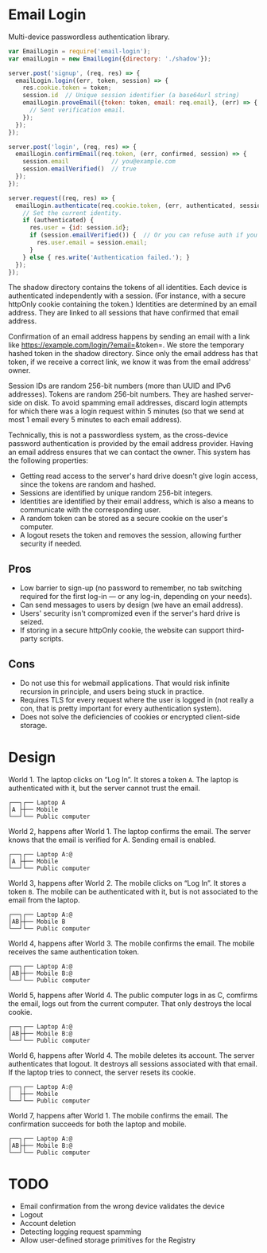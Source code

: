 # Email Login

Multi-device passwordless authentication library.

```js
var EmailLogin = require('email-login');
var emailLogin = new EmailLogin({directory: './shadow'});

server.post('signup', (req, res) => {
  emailLogin.login((err, token, session) => {
    res.cookie.token = token;
    session.id  // Unique session identifier (a base64url string)
    emailLogin.proveEmail({token: token, email: req.email}, (err) => {
      // Sent verification email.
    });
  });
});

server.post('login', (req, res) => {
  emailLogin.confirmEmail(req.token, (err, confirmed, session) => {
    session.email            // you@example.com
    session.emailVerified()  // true
  });
});

server.request((req, res) => {
  emailLogin.authenticate(req.cookie.token, (err, authenticated, session) => {
    // Set the current identity.
    if (authenticated) {
      res.user = {id: session.id};
      if (session.emailVerified()) {  // Or you can refuse auth if you want.
        res.user.email = session.email;
      }
    } else { res.write('Authentication failed.'); }
  });
});
```

The shadow directory contains the tokens of all identities.
Each device is authenticated independently with a session.
(For instance, with a secure httpOnly cookie containing the token.)
Identities are determined by an email address.
They are linked to all sessions that have confirmed that email address.

Confirmation of an email address happens by sending an email with a link like
https://example.com/login/?email=<email>&token=<base64>.
We store the temporary hashed token in the shadow directory.
Since only the email address has that token, if we receive a correct link, we
know it was from the email address' owner.

Session IDs are random 256-bit numbers (more than UUID and IPv6 addresses).
Tokens are random 256-bit numbers. They are hashed server-side on disk.
To avoid spamming email addresses, discard login attempts for which there was
a login request within 5 minutes (so that we send at most 1 email every 5
minutes to each email address).

Technically, this is not a passwordless system, as the cross-device password
authentication is provided by the email address provider. Having an email
address ensures that we can contact the owner. This system has the following
properties:
- Getting read access to the server's hard drive doesn't give login access,
since the tokens are random and hashed.
- Sessions are identified by unique random 256-bit integers.
- Identities are identified by their email address, which is also a means to
communicate with the corresponding user.
- A random token can be stored as a secure cookie on the user's computer.
- A logout resets the token and removes the session, allowing further security
if needed.

## Pros

- Low barrier to sign-up (no password to remember, no tab switching required
  for the first log-in — or any log-in, depending on your needs).
- Can send messages to users by design (we have an email address).
- Users' security isn't compromized even if the server's hard drive is seized.
- If storing in a secure httpOnly cookie, the website can support third-party
  scripts.

## Cons

- Do not use this for webmail applications. That would risk infinite recursion
  in principle, and users being stuck in practice.
- Requires TLS for every request where the user is logged in (not really a con,
  that is pretty important for every authentication system).
- Does not solve the deficiencies of cookies or encrypted client-side storage.

# Design

World 1. The laptop clicks on “Log In”. It stores a token `A`. The
laptop is authenticated with it, but the server cannot trust the email.

    ┌──┐┌── Laptop A
    │A ├┼── Mobile
    └──┘└── Public computer

World 2, happens after World 1. The laptop confirms the email. The server
knows that the email is verified for A. Sending email is enabled.

    ┌──┐┌── Laptop A:@
    │A ├┼── Mobile
    └──┘└── Public computer

World 3, happens after World 2. The mobile clicks on “Log In”. It stores a
token `B`. The mobile can be authenticated with it, but is not associated to the
email from the laptop.

    ┌──┐┌── Laptop A:@
    │AB├┼── Mobile B
    └──┘└── Public computer

World 4, happens after World 3. The mobile confirms the email. The mobile
receives the same authentication token.

    ┌──┐┌── Laptop A:@
    │AB├┼── Mobile B:@
    └──┘└── Public computer

World 5, happens after World 4. The public computer logs in as C, comfirms the
email, logs out from the current computer. That only destroys the local cookie.

    ┌──┐┌── Laptop A:@
    │AB├┼── Mobile B:@
    └──┘└── Public computer

World 6, happens after World 4. The mobile deletes its account. The server
authenticates that logout. It destroys all sessions associated with that email.
If the laptop tries to connect, the server resets its cookie.

    ┌──┐┌── Laptop A:@
    │  ├┼── Mobile
    └──┘└── Public computer

World 7, happens after World 1. The mobile confirms the email.
The confirmation succeeds for both the laptop and mobile.

    ┌──┐┌── Laptop A:@
    │AB├┼── Mobile B:@
    └──┘└── Public computer

# TODO

- Email confirmation from the wrong device validates the device
- Logout
- Account deletion
- Detecting logging request spamming
- Allow user-defined storage primitives for the Registry
